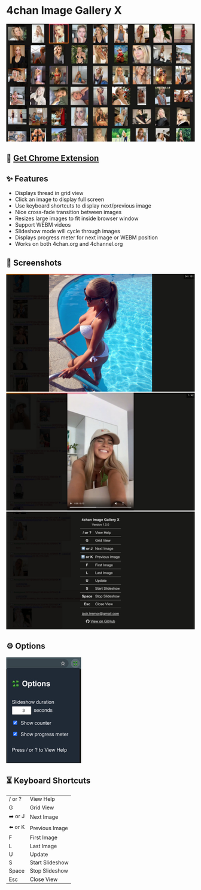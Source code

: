 # 4chan Image Gallery X
<img src="./images/resized/screenshot-gallery.jpg">

## 🔗 <a href="https://chrome.google.com/webstore/detail/4chan-image-gallery-x/anjkdophjmhbeleohejgenccljbmlcpf?hl=en-US">Get Chrome Extension</a>

## ✨ Features
* Displays thread in grid view
* Click an image to display full screen
* Use keyboard shortcuts to display next/previous image
* Nice cross-fade transition between images
* Resizes large images to fit inside browser window
* Support WEBM videos
* Slideshow mode will cycle through images
* Displays progress meter for next image or WEBM position
* Works on both 4chan.org and 4channel.org

## 📸 Screenshots
<img src="./images/resized/screenshot-image.jpg">
<img src="./images/resized/screenshot-webm.jpg">
<img src="./images/resized/screenshot-help.jpg">

## ⚙️ Options
<img src="./images/options.jpg">

## ⏳ Keyboard Shortcuts

<table>
  <tr><td>/ or ?</td><td>View Help</td></tr>
  <tr><td>G</td><td>Grid View</td></tr>
  <tr><td>➡️ or J</td><td>Next Image</td></tr>
  <tr><td>⬅️ or K</td><td>Previous Image</td></tr>
  <tr><td>F</td><td>First Image</td></tr>
  <tr><td>L</td><td>Last Image</td></tr>
  <tr><td>U</td><td>Update</td></tr>
  <tr><td>S</td><td>Start Slideshow</td></tr>
  <tr><td>Space</td><td>Stop Slideshow</td></tr>
  <tr><td>Esc</td><td>Close View</td></tr>
</table>
